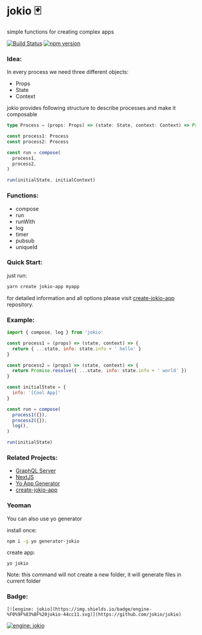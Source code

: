 # jokio 🃏

simple functions for creating complex apps 

[![Build Status](https://travis-ci.org/jokio/jokio.svg?branch=master)](https://travis-ci.org/jokio/jokio)
[![npm version](https://badge.fury.io/js/jokio.svg)](https://badge.fury.io/js/jokio)

### Idea:
In every process we need three different objects:
* Props
* State
* Context

jokio provides following structure to describe processes and make it composable
```ts
type Process = (props: Props) => (state: State, context: Context) => Promise<State>

const process1: Process
const process2: Process

const run = compose(
  process1,
  process2,
)

run(initialState, initialContext)
```


### Functions:
- compose
- run
- runWith
- log
- timer
- pubsub
- uniqueId


### Quick Start:
just run:
```bash
yarn create jokio-app myapp
```
for detailed information and all options please visit [create-jokio-app](https://github.com/jokio/create-jokio-app) repository.

### Example:
```js
import { compose, log } from 'jokio'

const process1 = (props) => (state, context) => {
  return { ...state, info: state.info + ' hello' }
}

const process2 = (props) => (state, context) => {
  return Promise.resolve({ ...state, info: state.info + ' world' })
}

const initialState = {
  info: '[Cool App]'
}

const run = compose(
  process1({}),
  process2({}),
  log(),
)

run(initialState)

```

### Related Projects:
* [GraphQL Server](https://github.com/jokio/jokio-graphql)
* [NextJS](https://github.com/jokio/jokio-nextjs)
* [Yo App Generator](https://github.com/jokio/generator-jokio)
* [create-jokio-app](https://github.com/jokio/create-jokio-app)


### Yeoman
You can also use yo generator

install once:
```bash
npm i -g yo generator-jokio
```

create app:
```
yo jokio
```
Note: this command will not create a new folder, it will generate files in current folder


### Badge:
```
[![engine: jokio](https://img.shields.io/badge/engine-%F0%9F%83%8F%20jokio-44cc11.svg)](https://github.com/jokio/jokio)
```
[![engine: jokio](https://img.shields.io/badge/engine-%F0%9F%83%8F%20jokio-44cc11.svg)](https://github.com/jokio/jokio)
